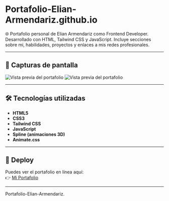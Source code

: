 # Portafolio-Elian-Armendariz.github.io
🌐 Portafolio personal de Elian Armendariz como Frontend Developer. Desarrollado con HTML, Tailwind CSS y JavaScript. Incluye secciones sobre mí, habilidades, proyectos y enlaces a mis redes profesionales.

---

## 📸 Capturas de pantalla

![Vista previa del portafolio](./screen/captura1.png)
![Vista previa del portafolio](./screen/captura2.png)

---

## 🛠️ Tecnologías utilizadas

- **HTML5**
- **CSS3**
- **Tailwind CSS**
- **JavaScript**
- **Spline (animaciones 3D)**
- **Animate.css**

---

## 🚀 Deploy

Puedes ver el portafolio en línea aquí:  
👉 [Mi Portafolio](https://elianarmendarizz.github.io/Portafolio-Elian-Armendariz.github.io/)

---
Portafolio-Elian-Armendariz.
